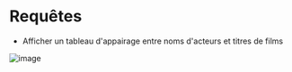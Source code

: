 # Requêtes

* Afficher un tableau d'appairage entre noms d'acteurs et titres de films

![image](https://user-images.githubusercontent.com/73080397/226095572-fe202757-6694-4ae6-9ab5-87f69cad2078.png)

